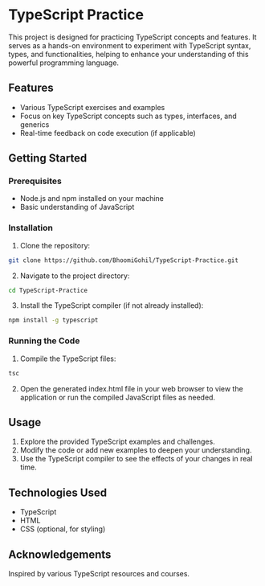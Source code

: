 # TypeScript Practice

This project is designed for practicing TypeScript concepts and features. It serves as a hands-on environment to experiment with TypeScript syntax, types, and functionalities, helping to enhance your understanding of this powerful programming language.

## Features

- Various TypeScript exercises and examples
- Focus on key TypeScript concepts such as types, interfaces, and generics
- Real-time feedback on code execution (if applicable)

## Getting Started

### Prerequisites

- Node.js and npm installed on your machine
- Basic understanding of JavaScript

### Installation

1. Clone the repository:

```bash
git clone https://github.com/BhoomiGohil/TypeScript-Practice.git
```

2. Navigate to the project directory:

```bash
cd TypeScript-Practice
```

3. Install the TypeScript compiler (if not already installed):

```bash
npm install -g typescript
```

### Running the Code

1. Compile the TypeScript files:

```bash
tsc
```

2. Open the generated index.html file in your web browser to view the application or run the compiled JavaScript files as needed.

## Usage

1.  Explore the provided TypeScript examples and challenges.
2.  Modify the code or add new examples to deepen your understanding.
3.  Use the TypeScript compiler to see the effects of your changes in real time.

## Technologies Used

- TypeScript
- HTML
- CSS (optional, for styling)

## Acknowledgements

Inspired by various TypeScript resources and courses.
